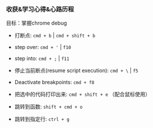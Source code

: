 ### 收获&学习心得&心路历程

目标：掌握chrome debug

- 打断点: `cmd + b`  |  `cmd + shift + b`

- step over: `cmd + '` | `f10`

- step into: `cmd + ;` | `f11`

- 停止当前断点(resume script execution): `cmd + \` | `f5`

- Deactivate breakpoints: `cmd + f8`

- 把选中的代码打印出来: `cmd + shift + e` （配合鼠标使用）

- 跳转到函数: `shift + cmd + o`

- 跳转到指定行: `ctrl + g`
